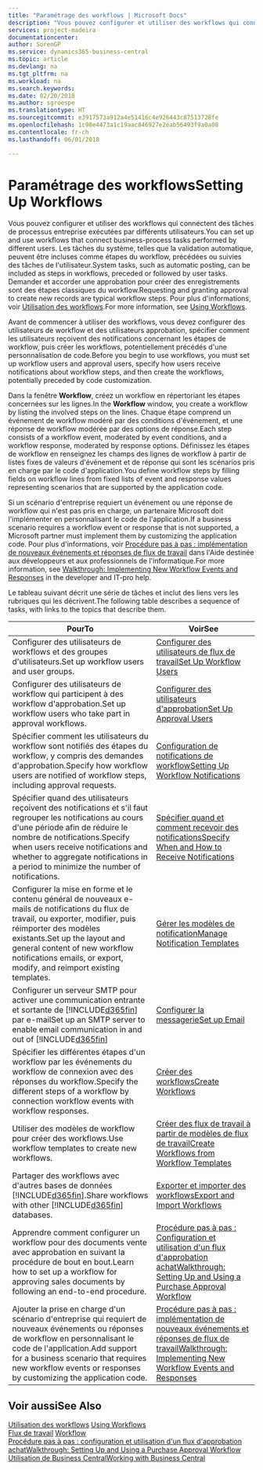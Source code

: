 ```yaml
---
title: "Paramétrage des workflows | Microsoft Docs"
description: "Vous pouvez configurer et utiliser des workflows qui connectent des tâches de processus entreprise exécutées par différents utilisateurs. Les tâches du système, telles que la validation automatique, peuvent être incluses comme étapes du workflow, précédées ou suivies des tâches de l'utilisateur. Demander et accorder une approbation pour créer des enregistrements sont des étapes classiques du workflow."
services: project-madeira
documentationcenter: 
author: SorenGP
ms.service: dynamics365-business-central
ms.topic: article
ms.devlang: na
ms.tgt_pltfrm: na
ms.workload: na
ms.search.keywords: 
ms.date: 02/20/2018
ms.author: sgroespe
ms.translationtype: HT
ms.sourcegitcommit: e3917573a912a4e51416c4e926443c87513728fe
ms.openlocfilehash: 1c98e4473a1c19aac846927e2eab56493f9a0a08
ms.contentlocale: fr-ch
ms.lasthandoff: 06/01/2018

---
```

# <a name="setting-up-workflows"></a><span data-ttu-id="95739-105">Paramétrage des workflows</span><span class="sxs-lookup"><span data-stu-id="95739-105">Setting Up Workflows</span></span>
<span data-ttu-id="95739-106">Vous pouvez configurer et utiliser des workflows qui connectent des tâches de processus entreprise exécutées par différents utilisateurs.</span><span class="sxs-lookup"><span data-stu-id="95739-106">You can set up and use workflows that connect business-process tasks performed by different users.</span></span> <span data-ttu-id="95739-107">Les tâches du système, telles que la validation automatique, peuvent être incluses comme étapes du workflow, précédées ou suivies des tâches de l'utilisateur.</span><span class="sxs-lookup"><span data-stu-id="95739-107">System tasks, such as automatic posting, can be included as steps in workflows, preceded or followed by user tasks.</span></span> <span data-ttu-id="95739-108">Demander et accorder une approbation pour créer des enregistrements sont des étapes classiques du workflow.</span><span class="sxs-lookup"><span data-stu-id="95739-108">Requesting and granting approval to create new records are typical workflow steps.</span></span> <span data-ttu-id="95739-109">Pour plus d'informations, voir [Utilisation des workflows](across-use-workflows.md).</span><span class="sxs-lookup"><span data-stu-id="95739-109">For more information, see [Using Workflows](across-use-workflows.md).</span></span>  

 <span data-ttu-id="95739-110">Avant de commencer à utiliser des workflows, vous devez configurer des utilisateurs de workflow et des utilisateurs approbation, spécifier comment les utilisateurs reçoivent des notifications concernant les étapes de workflow, puis créer les workflows, potentiellement précédés d'une personnalisation de code.</span><span class="sxs-lookup"><span data-stu-id="95739-110">Before you begin to use workflows, you must set up workflow users and approval users, specify how users receive notifications about workflow steps, and then create the workflows, potentially preceded by code customization.</span></span>  

 <span data-ttu-id="95739-111">Dans la fenêtre **Workflow**, créez un workflow en répertoriant les étapes concernées sur les lignes.</span><span class="sxs-lookup"><span data-stu-id="95739-111">In the **Workflow** window, you create a workflow by listing the involved steps on the lines.</span></span> <span data-ttu-id="95739-112">Chaque étape comprend un événement de workflow modéré par des conditions d'événement, et une réponse de workflow modérée par des options de réponse.</span><span class="sxs-lookup"><span data-stu-id="95739-112">Each step consists of a workflow event, moderated by event conditions, and a workflow response, moderated by response options.</span></span> <span data-ttu-id="95739-113">Définissez les étapes de workflow en renseignez les champs des lignes de workflow à partir de listes fixes de valeurs d'événement et de réponse qui sont les scénarios pris en charge par le code d'application.</span><span class="sxs-lookup"><span data-stu-id="95739-113">You define workflow steps by filling fields on workflow lines from fixed lists of event and response values representing scenarios that are supported by the application code.</span></span>  

 <span data-ttu-id="95739-114">Si un scénario d'entreprise requiert un événement ou une réponse de workflow qui n'est pas pris en charge, un partenaire Microsoft doit l'implémenter en personnalisant le code de l'application.</span><span class="sxs-lookup"><span data-stu-id="95739-114">If a business scenario requires a workflow event or response that is not supported, a Microsoft partner must implement them by customizing the application code.</span></span> <span data-ttu-id="95739-115">Pour plus d'informations, voir [Procédure pas à pas : implémentation de nouveaux événements et réponses de flux de travail](/dynamics-nav/Walkthrough--Implementing-New-Workflow-Events-and-Responses) dans l'Aide destinée aux développeurs et aux professionnels de l'informatique.</span><span class="sxs-lookup"><span data-stu-id="95739-115">For more information, see [Walkthrough: Implementing New Workflow Events and Responses](/dynamics-nav/Walkthrough--Implementing-New-Workflow-Events-and-Responses) in the developer and IT-pro help.</span></span>

 <span data-ttu-id="95739-116">Le tableau suivant décrit une série de tâches et inclut des liens vers les rubriques qui les décrivent.</span><span class="sxs-lookup"><span data-stu-id="95739-116">The following table describes a sequence of tasks, with links to the topics that describe them.</span></span>  

|<span data-ttu-id="95739-117">**Pour**</span><span class="sxs-lookup"><span data-stu-id="95739-117">**To**</span></span>|<span data-ttu-id="95739-118">**Voir**</span><span class="sxs-lookup"><span data-stu-id="95739-118">**See**</span></span>|  
|------------|-------------|  
|<span data-ttu-id="95739-119">Configurer des utilisateurs de workflows et des groupes d'utilisateurs.</span><span class="sxs-lookup"><span data-stu-id="95739-119">Set up workflow users and user groups.</span></span>|[<span data-ttu-id="95739-120">Configurer des utilisateurs de flux de travail</span><span class="sxs-lookup"><span data-stu-id="95739-120">Set Up Workflow Users</span></span>](across-how-to-set-up-workflow-users.md)|  
|<span data-ttu-id="95739-121">Configurer des utilisateurs de workflow qui participent à des workflow d'approbation.</span><span class="sxs-lookup"><span data-stu-id="95739-121">Set up workflow users who take part in approval workflows.</span></span>|[<span data-ttu-id="95739-122">Configurer des utilisateurs d'approbation</span><span class="sxs-lookup"><span data-stu-id="95739-122">Set Up Approval Users</span></span>](across-how-to-set-up-approval-users.md)|  
|<span data-ttu-id="95739-123">Spécifier comment les utilisateurs du workflow sont notifiés des étapes du workflow, y compris des demandes d'approbation.</span><span class="sxs-lookup"><span data-stu-id="95739-123">Specify how workflow users are notified of workflow steps, including approval requests.</span></span>|[<span data-ttu-id="95739-124">Configuration de notifications de workflow</span><span class="sxs-lookup"><span data-stu-id="95739-124">Setting Up Workflow Notifications</span></span>](across-setting-up-workflow-notifications.md)|  
|<span data-ttu-id="95739-125">Spécifier quand des utilisateurs reçoivent des notifications et s'il faut regrouper les notifications au cours d'une période afin de réduire le nombre de notifications.</span><span class="sxs-lookup"><span data-stu-id="95739-125">Specify when users receive notifications and whether to aggregate notifications in a period to minimize the number of notifications.</span></span>|[<span data-ttu-id="95739-126">Spécifier quand et comment recevoir des notifications</span><span class="sxs-lookup"><span data-stu-id="95739-126">Specify When and How to Receive Notifications</span></span>](across-how-to-specify-when-and-how-to-receive-notifications.md)|  
|<span data-ttu-id="95739-127">Configurer la mise en forme et le contenu général de nouveaux e-mails de notifications du flux de travail, ou exporter, modifier, puis réimporter des modèles existants.</span><span class="sxs-lookup"><span data-stu-id="95739-127">Set up the layout and general content of new workflow notifications emails, or export, modify, and reimport existing templates.</span></span>|[<span data-ttu-id="95739-128">Gérer les modèles de notification</span><span class="sxs-lookup"><span data-stu-id="95739-128">Manage Notification Templates</span></span>](across-how-to-manage-notification-templates.md)|  
|<span data-ttu-id="95739-129">Configurer un serveur SMTP pour activer une communication entrante et sortante de [!INCLUDE[d365fin](includes/d365fin_md.md)] par e-mail</span><span class="sxs-lookup"><span data-stu-id="95739-129">Set up an SMTP server to enable email communication in and out of [!INCLUDE[d365fin](includes/d365fin_md.md)]</span></span>|[<span data-ttu-id="95739-130">Configurer la messagerie</span><span class="sxs-lookup"><span data-stu-id="95739-130">Set up Email</span></span>](admin-how-setup-email.md)|
|<span data-ttu-id="95739-131">Spécifier les différentes étapes d'un workflow par les événements du workflow de connexion avec des réponses du workflow.</span><span class="sxs-lookup"><span data-stu-id="95739-131">Specify the different steps of a workflow by connection workflow events with workflow responses.</span></span>|[<span data-ttu-id="95739-132">Créer des workflows</span><span class="sxs-lookup"><span data-stu-id="95739-132">Create Workflows</span></span>](across-how-to-create-workflows.md)|  
|<span data-ttu-id="95739-133">Utiliser des modèles de workflow pour créer des workflows.</span><span class="sxs-lookup"><span data-stu-id="95739-133">Use workflow templates to create new workflows.</span></span>|[<span data-ttu-id="95739-134">Créer des flux de travail à partir de modèles de flux de travail</span><span class="sxs-lookup"><span data-stu-id="95739-134">Create Workflows from Workflow Templates</span></span>](across-how-to-create-workflows-from-workflow-templates.md)|  
|<span data-ttu-id="95739-135">Partager des workflows avec d'autres bases de données [!INCLUDE[d365fin](includes/d365fin_md.md)].</span><span class="sxs-lookup"><span data-stu-id="95739-135">Share workflows with other [!INCLUDE[d365fin](includes/d365fin_md.md)] databases.</span></span>|[<span data-ttu-id="95739-136">Exporter et importer des workflows</span><span class="sxs-lookup"><span data-stu-id="95739-136">Export and Import Workflows</span></span>](across-how-to-export-and-import-workflows.md)|  
|<span data-ttu-id="95739-137">Apprendre comment configurer un workflow pour des documents vente avec approbation en suivant la procédure de bout en bout.</span><span class="sxs-lookup"><span data-stu-id="95739-137">Learn how to set up a workflow for approving sales documents by following an end-to-end procedure.</span></span>|[<span data-ttu-id="95739-138">Procédure pas à pas : Configuration et utilisation d'un flux d'approbation achat</span><span class="sxs-lookup"><span data-stu-id="95739-138">Walkthrough: Setting Up and Using a Purchase Approval Workflow</span></span>](walkthrough-setting-up-and-using-a-purchase-approval-workflow.md)|  
|<span data-ttu-id="95739-139">Ajouter la prise en charge d'un scénario d'entreprise qui requiert de nouveaux événements ou réponses de workflow en personnalisant le code de l'application.</span><span class="sxs-lookup"><span data-stu-id="95739-139">Add support for a business scenario that requires new workflow events or responses by customizing the application code.</span></span>|[<span data-ttu-id="95739-140">Procédure pas à pas : implémentation de nouveaux événements et réponses de flux de travail</span><span class="sxs-lookup"><span data-stu-id="95739-140">Walkthrough: Implementing New Workflow Events and Responses</span></span>](/dynamics-nav/Walkthrough--Implementing-New-Workflow-Events-and-Responses)|  

## <a name="see-also"></a><span data-ttu-id="95739-141">Voir aussi</span><span class="sxs-lookup"><span data-stu-id="95739-141">See Also</span></span>  
 <span data-ttu-id="95739-142">[Utilisation des workflows](across-use-workflows.md) </span><span class="sxs-lookup"><span data-stu-id="95739-142">[Using Workflows](across-use-workflows.md) </span></span>  
 <span data-ttu-id="95739-143">[Flux de travail](across-workflow.md) </span><span class="sxs-lookup"><span data-stu-id="95739-143">[Workflow](across-workflow.md) </span></span>  
 [<span data-ttu-id="95739-144">Procédure pas à pas : configuration et utilisation d'un flux d'approbation achat</span><span class="sxs-lookup"><span data-stu-id="95739-144">Walkthrough: Setting Up and Using a Purchase Approval Workflow</span></span>](walkthrough-setting-up-and-using-a-purchase-approval-workflow.md)  
 [<span data-ttu-id="95739-145">Utilisation de Business Central</span><span class="sxs-lookup"><span data-stu-id="95739-145">Working with Business Central</span></span>](ui-work-product.md)


